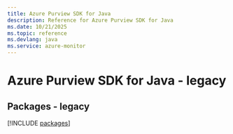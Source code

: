 ```yaml
---
title: Azure Purview SDK for Java
description: Reference for Azure Purview SDK for Java
ms.date: 10/21/2025
ms.topic: reference
ms.devlang: java
ms.service: azure-monitor
---
```

# Azure Purview SDK for Java - legacy
## Packages - legacy
[!INCLUDE [packages](purview-index.md)]